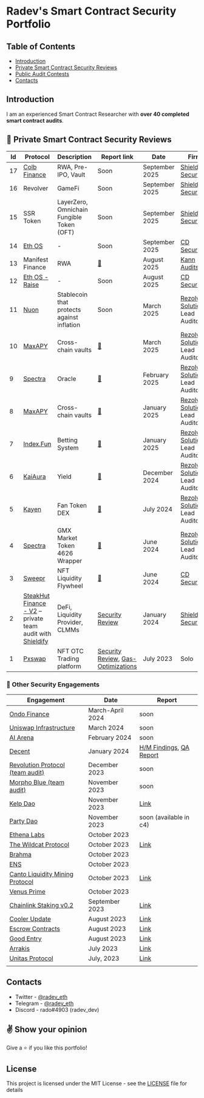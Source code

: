 # Radev's Smart Contract Security Portfolio

## Table of Contents
 - [Introduction](#introduction)
 - [Private Smart Contract Security Reviews](#hammer-private-smart-contract-security-reviews)
 - [Public Audit Contests](#hammer-other-security-engagements)
 - [Contacts](#contacts)

## Introduction
I am an experienced Smart Contract Researcher with **over 40 completed smart contract audits**.

## :hammer: Private Smart Contract Security Reviews

| **Id** | **Protocol**                                                                                                             | **Description**                            | **Report link**                                                                                                                                                                                                                                                             | **Date**       | **Firm**                                                           |
| ------ | ------------------------------------------------------------------------------------------------------------------------ | ------------------------------------------ | --------------------------------------------------------------------------------------------------------------------------------------------------------------------------------------------------------------------------------------------------------------------------- | -------------- | ------------------------------------------------------------------ |
| 17     | [Colb Finance](https://www.colb.finance/)                                                                                | RWA, Pre-IPO, Vault                        | Soon                                                                                                                                                                                                                                                                        | September 2025 | [Shieldify Security](https://www.shieldify.org/)                   |
| 16     | Revolver                                                                                                                 | GameFi                                     | Soon                                                                                                                                                                                                                                                                        | September 2025 | [Shieldify Security](https://www.shieldify.org/)                   |
| 15     | SSR Token                                                                                                                | LayerZero, Omnichain Fungible Token (OFT)  | Soon                                                                                                                                                                                                                                                                        | September 2025 | [Shieldify Security](https://www.shieldify.org/)                   |
| 14     | [Eth OS](https://ethos.vision/)                                                                                          | -                                          | Soon                                                                                                                                                                                                                                                                        | September 2025 | [CD Security](https://cdsecurity.site/)                            |
| 13     | Manifest Finance                                                                                                         | RWA                                        | [📄](https://github.com/Kann-Audits/Kann-Audits/blob/main/reports/pdf-format/ManifestFinance-security-review_2025-08-26.pdf)                                                                                                                                                | August 2025    | [Kann Audits](https://kannaudits.com/)                             |
| 12     | [Eth OS - Raise](https://ethos.vision/)                                                                                  | -                                          | Soon                                                                                                                                                                                                                                                                        | August 2025    | [CD Security](https://cdsecurity.site/)                            |
| 11     | [Nuon](https://nuon.fi/)                                                                                                 | Stablecoin that protects against inflation | Soon                                                                                                                                                                                                                                                                        | March 2025     | [Rezolv Solutions](https://www.rezolvsolutions.com/), Lead Auditor |
| 10     | [MaxAPY](https://app.maxapy.io/)                                                                                         | Cross-chain vaults                         | [📄](https://github.com/RezolvSolutions/Audits/blob/main/reports/pdf-format/MaxAPY-second-security-review.pdf)                                                                                                                                                              | March 2025     | [Rezolv Solutions](https://www.rezolvsolutions.com/), Lead Auditor |
| 9      | [Spectra](https://www.spectra.finance/)                                                                                  | Oracle                                     | [📄](https://github.com/RezolvSolutions/Audits/blob/main/reports/pdf-format/Spectra-second-security-review.pdf)                                                                                                                                                             | February 2025  | [Rezolv Solutions](https://www.rezolvsolutions.com/), Lead Auditor |
| 8      | [MaxAPY](https://app.maxapy.io/)                                                                                         | Cross-chain vaults                         | [📄](https://github.com/RezolvSolutions/Audits/blob/main/reports/pdf-format/MaxAPY-security-review.pdf)                                                                                                                                                                     | January 2025   | [Rezolv Solutions](https://www.rezolvsolutions.com/), Lead Auditor |
| 7      | [Index.Fun](https://index.fun/)                                                                                          | Betting System                             | [📄](https://github.com/RezolvSolutions/Audits/blob/main/reports/pdf-format/Index.fun-security-review.pdf)                                                                                                                                                                  | January 2025   | [Rezolv Solutions](https://www.rezolvsolutions.com/), Lead Auditor |
| 6      | [KaiAura](https://kaiaura.finance/)                                                                                      | Yield                                      | [📄](https://github.com/RezolvSolutions/Audits/blob/main/reports/pdf-format/KaiAura-Security-Review.pdf)                                                                                                                                                                    | December 2024  | [Rezolv Solutions](https://www.rezolvsolutions.com/), Lead Auditor |
| 5      | [Kayen](https://www.kayen.org/)                                                                                          | Fan Token DEX                              | [📄](https://github.com/RezolvSolutions/Audits/blob/main/reports/pdf-format/Kayen-Security-Review.pdf)                                                                                                                                                                      | July 2024      | [Rezolv Solutions](https://www.rezolvsolutions.com/), Lead Auditor |
| 4      | [Spectra](https://www.spectra.finance/)                                                                                  | GMX Market Token 4626 Wrapper              | [📄](https://github.com/RezolvSolutions/Audits/blob/main/reports/pdf-format/Spectra-Security-Review.pdf)                                                                                                                                                                    | June 2024      | [Rezolv Solutions](https://www.rezolvsolutions.com/), Lead Auditor |
| 3      | [Sweepr](https://www.sweepr.finance/)                                                                                    | NFT Liquidity Flywheel                     | [📄](https://github.com/CDSecurity/audits/blob/main/audit%20reports/Sweepr-report.pdf)                                                                                                                                                                                      | June 2024      | [CD Security](https://cdsecurity.site/)                            |
| 2      | [SteakHut Finance - V2](https://www.steakhut.finance/) – private team audit with [Shieldify](https://www.shieldify.org/) | DeFi, Liquidity Provider, CLMMs            | [Security Review](https://github.com/shieldify-security/audits-portfolio/blob/main/reports/SteakHut-Security-Review.pdf)                                                                                                                                                    | January 2024   | [Shieldify Security](https://www.shieldify.org/)                   |
| 1      | [Pxswap](https://www.pxswap.xyz/)                                                                                        | NFT OTC Trading platform                   | [Security Review](https://github.com/radeveth/web3-security-portfolio/blob/main/private-audits/pxwap/pxswap-security-review.md), [Gas-Optimizations](https://github.com/radeveth/web3-security-portfolio/blob/main/private-audits/pxwap/pxswap-gas-optimizations-report.md) | July 2023      | Solo                                                               |

### :hammer: Other Security Engagements
| Engagement                                                                                                       | Date             | Report                                                             |
| ------------------------------------------------------------------------------------------------------------- | ---------------- | ------------------------------------------------------------------------------------------------------------------------------ |
| [Ondo Finance](https://twitter.com/OndoFinance)                                                               | March-April 2024 | soon                                                                                                                           |
| [Uniswap Infrastructure](https://docs.unistaker.io/)                                                          | March 2024       | soon                                                                                                                           |
| [AI Arena](https://twitter.com/aiarena_)                                                                      | February 2024    | soon                                                                                                                           |
| [Decent](https://code4rena.com/audits/2024-01-decent#top)                                                     | January 2024     | [H/M Findings](https://github.com/radeveth/web3-security-portfolio/blob/main/contest-audits/decent-h-m-report.md), [QA Report](https://github.com/radeveth/web3-security-portfolio/blob/main/contest-audits/decent-qa-report.md) |
| [Revolution Protocol (team audit)](https://code4rena.com/audits/2023-12-revolution-protocol#top)              | December 2023    | soon                                                                                                                           |
| [Morpho Blue (team audit)]()                                                                                  | November 2023    | soon                                                                                                                           |
| [Kelp Dao](https://code4rena.com/audits/2023-11-kelp-dao-rseth#top)                                           | November 2023    | [Link](https://github.com/radeveth/web3-security-portfolio/blob/main/contest-audits/kelp-dao-report.md)                        |
| [Party Dao](https://code4rena.com/audits/2023-10-party-protocol#top)                                          | November 2023    | soon (available in c4)                                                                                                  |
| [Ethena Labs](https://code4rena.com/audits/2023-10-ethena-labs#top)                                           | October 2023     |                                                                                                                                |
| [The Wildcat Protocol](https://code4rena.com/audits/2023-10-the-wildcat-protocol#top)                         | October 2023     | [Link](https://github.com/radeveth/web3-security-portfolio/blob/main/contest-audits/the-wildcat-protocol-report.md)            |
| [Brahma](https://code4rena.com/audits/2023-10-brahma#top)                                                     | October 2023     |                                                                                                                                |
| [ENS](https://code4rena.com/audits/2023-10-ens#top)                                                           | October 2023     |                                                                                                                                |
| [Canto Liquidity Mining Protocol](https://code4rena.com/audits/2023-10-canto-liquidity-mining-protocol#top)   | October 2023     | [Link](https://github.com/radeveth/web3-security-portfolio/blob/main/contest-audits/canto-liquidity-mining-protocol-report.md) |
| [Venus Prime](https://code4rena.com/audits/2023-09-venus-prime#top)                                           | October 2023     |                                                                                                                                |
| [Chainlink Staking v0.2](https://code4rena.com/audits/2023-08-chainlink-staking-v02#top)                      | September 2023   | [Link](https://github.com/radeveth/web3-security-portfolio/blob/main/contest-audits/chainlink-staking-v2-report.md)            |
| [Cooler Update](https://audits.sherlock.xyz/contests/107)                                                     | August 2023      | [Link](https://github.com/radeveth/web3-security-portfolio/blob/main/contest-audits/cooler-update-report.md)                   |
| [Escrow Contracts](https://www.codehawks.com/contests/cljyfxlc40003jq082s0wemya)                              | August 2023      | [Link](https://github.com/radeveth/web3-security-portfolio/blob/main/contest-audits/escrow-contracts-report.md)                |
| [Good Entry](https://code4rena.com/audits/2023-08-good-entry#top)                                             | August 2023      | [Link](https://github.com/radeveth/web3-security-portfolio/blob/main/contest-audits/good-entry-report.md)                      |
| [Arrakis](https://audits.sherlock.xyz/contests/86)                                                            | July 2023        | [Link](https://github.com/radeveth/web3-security-portfolio)
| [Unitas Protocol](https://audits.sherlock.xyz/contests/73)                                                    | July, 2023       | [Link](https://github.com/radeveth/web3-security-portfolio/blob/main/contest-audits/unitas-protocol-report.md)                 |
|                                                                                                               |                  |           |                                                                                                                                |
## Contacts

- Twitter - [@radev_eth](https://twitter.com/radev_eth)
- Telegram - [@radev_eth](https://t.me/radev_eth)
- Discord - rado#4903 (radev_dev)


## :v: Show your opinion
Give a :star: if you like this portfolio!


## License
This project is licensed under the MIT License - see the [LICENSE](LICENSE) file for details

